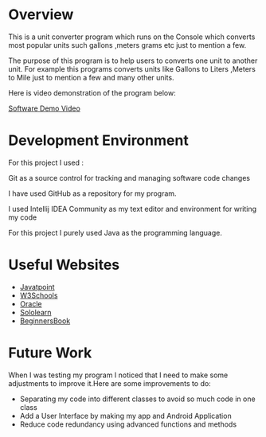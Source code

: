 # Overview

This is a unit converter program which runs on the Console which converts most popular units such gallons ,meters grams etc just to mention a few.

The purpose of this program is to help users to converts one unit to another unit. For example this programs converts units like Gallons to Liters ,Meters to Mile just to mention a few and many other units.

Here is video demonstration of the program below:

[Software Demo Video]()

# Development Environment

For this project I used :

Git as a source control for tracking and managing software code changes

I have used GitHub as a repository for my program.

I used Intellij IDEA Community  as my text editor and environment for writing my code

For this project I purely used Java as the programming language.


# Useful Websites



- [Javatpoint](https://www.javatpoint.com/java-tutorial)
- [W3Schools](https://www.w3schools.com/java/default.asp)
- [Oracle](https://docs.oracle.com/en/java/javase/index.html)
- [Sololearn](https://www.sololearn.com/learn/courses/java-intermediate)
- [BeginnersBook](https://beginnersbook.com/java-collections-tutorials/)




# Future Work

When I was testing my program I noticed that I need to make some adjustments to improve it.Here are some improvements to do:


- Separating my code into different classes to avoid so much code in one class
- Add a User Interface by making my app and Android Application
- Reduce code redundancy using advanced functions and methods